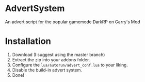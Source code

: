 # AdvertSystem
An advert script for the popular gamemode DarkRP on Garry's Mod

# Installation

1. Download (I suggest using the master branch)
2. Extract the zip into your addons folder.
3. Configure the `lua/autorun/advert_conf.lua` to your liking.
4. Disable the build-in advert system.
5. Done!
